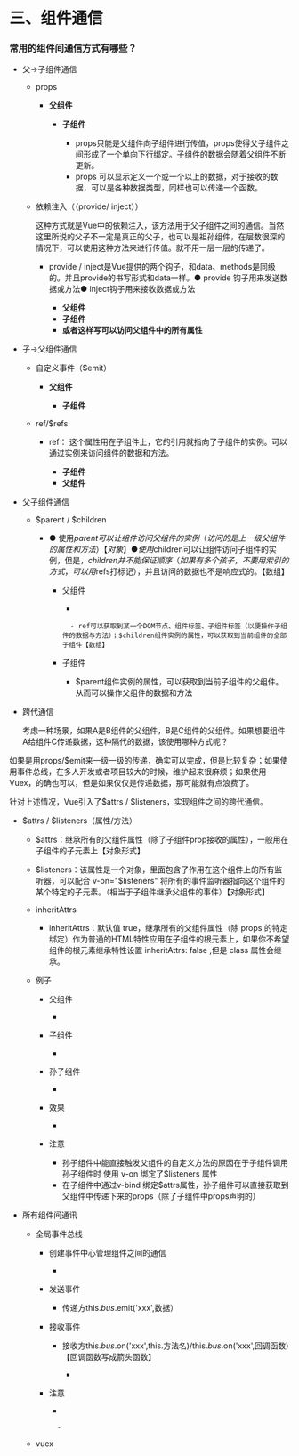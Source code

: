 # 三、组件通信

### **常用的组件间通信方式有哪些？**

- 父->子组件通信

    - props

        - **父组件**

            - **子组件**

                - props只能是父组件向子组件进行传值，props使得父子组件之间形成了一个单向下行绑定。子组件的数据会随着父组件不断更新。
                - props 可以显示定义一个或一个以上的数据，对于接收的数据，可以是各种数据类型，同样也可以传递一个函数。

    - 依赖注入（（provide/ inject））

      这种方式就是Vue中的依赖注入，该方法用于父子组件之间的通信。当然这里所说的父子不一定是真正的父子，也可以是祖孙组件，在层数很深的情况下，可以使用这种方法来进行传值。就不用一层一层的传递了。

        - provide / inject是Vue提供的两个钩子，和data、methods是同级的。并且provide的书写形式和data一样。● provide 钩子用来发送数据或方法● inject钩子用来接收数据或方法

            - **父组件**
            - **子组件**
            - **或者这样写可以访问父组件中的所有属性**

- 子->父组件通信

    - 自定义事件（$emit）

        - **父组件**

            - **子组件**

    - ref/$refs

        - ref： 这个属性用在子组件上，它的引用就指向了子组件的实例。可以通过实例来访问组件的数据和方法。

            - **子组件**
            - **父组件**

- 父子组件通信

    - $parent / $children

        - ● 使用$parent可以让组件访问父组件的实例（访问的是上一级父组件的属性和方法）【对象】
          ● 使用$children可以让组件访问子组件的实例，但是，$children并不能保证顺序（如果有多个孩子，不要用索引的方式，可以用$refs打标记），并且访问的数据也不是响应式的。【数组】

            - 父组件

                -

                    - ref可以获取到某一个DOM节点、组件标签、子组件标签（以便操作子组件的数据与方法）；$children组件实例的属性，可以获取到当前组件的全部子组件【数组】

            - 子组件

                - $parent组件实例的属性，可以获取到当前子组件的父组件。从而可以操作父组件的数据和方法

- 跨代通信

  考虑一种场景，如果A是B组件的父组件，B是C组件的父组件。如果想要组件A给组件C传递数据，这种隔代的数据，该使用哪种方式呢？

如果是用props/$emit来一级一级的传递，确实可以完成，但是比较复杂；如果使用事件总线，在多人开发或者项目较大的时候，维护起来很麻烦；如果使用Vuex，的确也可以，但是如果仅仅是传递数据，那可能就有点浪费了。

针对上述情况，Vue引入了$attrs / $listeners，实现组件之间的跨代通信。

- $attrs / $listeners（属性/方法）

    - $attrs：继承所有的父组件属性（除了子组件prop接收的属性），一般用在子组件的子元素上【对象形式】
    - $listeners：该属性是一个对象，里面包含了作用在这个组件上的所有监听器，可以配合 v-on="$listeners" 将所有的事件监听器指向这个组件的某个特定的子元素。（相当于子组件继承父组件的事件）【对象形式】
    - inheritAttrs

        - inheritAttrs：默认值 true，继承所有的父组件属性（除 props 的特定绑定）作为普通的HTML特性应用在子组件的根元素上，如果你不希望组件的根元素继承特性设置 inheritAttrs: false
          ,但是 class 属性会继承。

    - 例子

        - 父组件

            -

        - 子组件

            -

        - 孙子组件

            -

        - 效果

            -

        - 注意

            - 孙子组件中能直接触发父组件的自定义方法的原因在于子组件调用孙子组件时 使用 v-on 绑定了$listeners 属性
            - 在子组件中通过v-bind 绑定$attrs属性，孙子组件可以直接获取到父组件中传递下来的props（除了子组件中props声明的）

- 所有组件间通讯

    - 全局事件总线

        - 创建事件中心管理组件之间的通信

            -

        - 发送事件

            - 传递方this.$bus.$emit('xxx',数据）

        - 接收事件

            - 接收方this.$bus.$on('xxx',this.方法名)/this.$bus.$on('xxx',回调函数)【回调函数写成箭头函数】

                -

        - 注意

            -

                -

    - vuex
